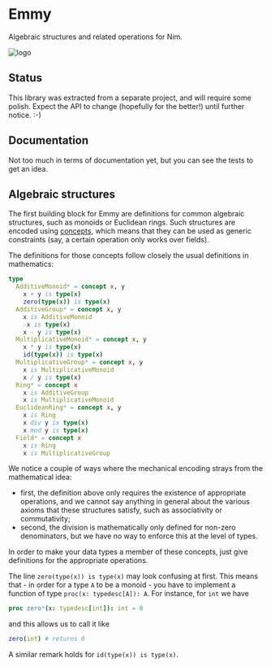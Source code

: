 Emmy
====

Algebraic structures and related operations for Nim.

![logo](https://raw.githubusercontent.com/unicredit/emmy/master/emmy.png)

Status
------

This library was extracted from a separate project, and will require some
polish. Expect the API to change (hopefully for the better!) until further
notice. :-)

Documentation
-------------

Not too much in terms of documentation yet, but you can see the tests
to get an idea.

Algebraic structures
--------------------

The first building block for Emmy are definitions for common algebraic
structures, such as monoids or Euclidean rings. Such structures are encoded
using [concepts](http://nim-lang.org/docs/manual.html#generics-concepts),
which means that they can be used as generic constraints (say, a certain
operation only works over fields).

The definitions for those concepts follow closely the usual definitions in
mathematics:

```nim
type
  AdditiveMonoid* = concept x, y
    x + y is type(x)
    zero(type(x)) is type(x)
  AdditiveGroup* = concept x, y
    x is AdditiveMonoid
    -x is type(x)
    x - y is type(x)
  MultiplicativeMonoid* = concept x, y
    x * y is type(x)
    id(type(x)) is type(x)
  MultiplicativeGroup* = concept x, y
    x is MultiplicativeMonoid
    x / y is type(x)
  Ring* = concept x
    x is AdditiveGroup
    x is MultiplicativeMonoid
  EuclideanRing* = concept x, y
    x is Ring
    x div y is type(x)
    x mod y is type(x)
  Field* = concept x
    x is Ring
    x is MultiplicativeGroup
```

We notice a couple of ways where the mechanical encoding strays from the
mathematical idea:

* first, the definition above only requires the existence of appropriate
  operations, and we cannot say anything in general about the various axioms
  that these structures satisfy, such as associativity or commutativity;
* second, the division is mathematically only defined for non-zero
  denominators, but we have no way to enforce this at the level of types.

In order to make your data types a member of these concepts, just give
definitions for the appropriate operations.

The line `zero(type(x)) is type(x)` may look confusing at first. This means
that - in order for a type `A` to be a monoid - you have to implement a function
of type `proc(x: typedesc[A]): A`. For instance, for `int` we have

```nim
proc zero*(x: typedesc[int]): int = 0
```

and this allows us to call it like

```nim
zero(int) # returns 0
```

A similar remark holds for `id(type(x)) is type(x)`.